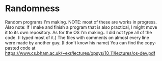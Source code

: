 # Randomness
 Random programs I'm making.
NOTE: most of these are works in progress.
Also note: If I make and finish a program that is also practical, I might move it to its own repository.
As for the OS I'm making.. I did not type all of the code. (I typed most of it.) The files with comments on almost every line were made by another guy. (I don't know his name) You can find the copy-pasted code at https://www.cs.bham.ac.uk/~exr/lectures/opsys/10_11/lectures/os-dev.pdf
